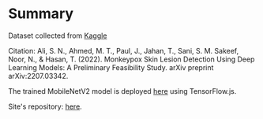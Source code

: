 # Summary

Dataset collected from <a href="https://www.kaggle.com/datasets/nafin59/monkeypox-skin-lesion-dataset?select=Augmented+Images">Kaggle</a>

Citation: Ali, S. N., Ahmed, M. T., Paul, J., Jahan, T., Sani, S. M. Sakeef, Noor, N., & Hasan, T. (2022). Monkeypox Skin Lesion Detection Using Deep Learning Models: A Preliminary Feasibility Study. arXiv preprint arXiv:2207.03342.

The trained MobileNetV2 model is deployed <a href="https://monkeypoxdetect.firebaseapp.com/try/mobilenet">here</a> using TensorFlow.js.

Site's repository: <a href="https://github.com/ashinsabu/monkeypox-detection">here</a>.
